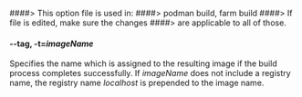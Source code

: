 ####> This option file is used in:
####>   podman build, farm build
####> If file is edited, make sure the changes
####> are applicable to all of those.
#### **--tag**, **-t**=*imageName*

Specifies the name which is assigned to the resulting image if the build process completes successfully.
If _imageName_ does not include a registry name, the registry name *localhost* is prepended to the image name.
